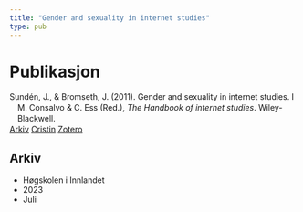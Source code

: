 ```yaml
---
title: "Gender and sexuality in internet studies"
type: pub
---
```

<h1>Publikasjon</h1>
<article id="csl-bib-container-ZWCYSBSX" class="csl-bib-container">
  <div class="csl-bib-body" style="line-height: 1.35; padding-left: 1em; text-indent:-1em;">
  <div class="csl-entry">Sund&#xE9;n, J., &amp; Bromseth, J. (2011). Gender and sexuality in internet studies. I M. Consalvo &amp; C. Ess (Red.), <i>The Handbook of internet studies</i>. Wiley-Blackwell.</div>
</div>
  <div class="csl-bib-buttons">
    <a href="#taxonomy-article-ZWCYSBSX" class="csl-bib-button">Arkiv</a>
    <a href="https://app.cristin.no/results/show.jsf?id=2163093" alt="Cristin URL" class="csl-bib-button">Cristin</a>
    <a href="http://zotero.org/groups/5022929/items/ZWCYSBSX" alt="Zotero URL" class="csl-bib-button">Zotero</a>
  </div>
  <div id="csl-bib-meta-container-ZWCYSBSX"></div>
</article>
<div id="csl-bib-meta-ZWCYSBSX" class="csl-bib-meta">
  <article id="taxonomy-article-ZWCYSBSX" class="taxonomy-article">
    <h1>Arkiv</h1>
    <ul>
      <li>Høgskolen i Innlandet</li>
      <li>2023</li>
      <li>Juli</li>
    </ul>
  </article>
</div>
